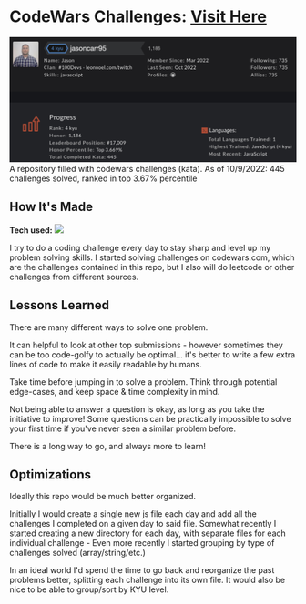 # CodeWars Challenges: <a target="_blank" href="https://www.codewars.com/users/jasoncarr95" >Visit Here</a>

![alt tag](jasoncarr95-codewars.png)
A repository filled with codewars challenges (kata).
As of 10/9/2022: 445 challenges solved, ranked in top 3.67% percentile

## How It's Made

**Tech used:** <img src="https://img.shields.io/static/v1?label=|&message=JAVASCRIPT&color=3c7f5d&style=plastic&logo=javascript"/>

I try to do a coding challenge every day to stay sharp and level up my problem solving skills. I started solving challenges on codewars.com, which are the challenges contained in this repo, but I also will do leetcode or other challenges from different sources.

## Lessons Learned

There are many different ways to solve one problem.

It can helpful to look at other top submissions - however sometimes they can be too code-golfy to actually be optimal... it's better to write a few extra lines of code to make it easily readable by humans.

Take time before jumping in to solve a problem. Think through potential edge-cases, and keep space & time complexity in mind.

Not being able to answer a question is okay, as long as you take the initiative to improve! Some questions can be practically impossible to solve your first time if you've never seen a similar problem before.

There is a long way to go, and always more to learn!

## Optimizations

Ideally this repo would be much better organized.

Initially I would create a single new js file each day and add all the challenges I completed on a given day to said file. Somewhat recently I  started creating a new directory for each day, with separate files for each individual challenge - Even more recently I started grouping by type of challenges solved (array/string/etc.)

In an ideal world I'd spend the time to go back and reorganize the past problems better, splitting each challenge into its own file. It would also be nice to be able to group/sort by KYU level.
